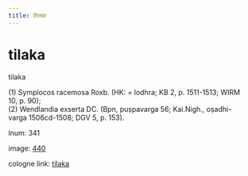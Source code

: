 ```yaml
---
title: तिलक
---
```


# tilaka

tilaka  <div n="P" />(1) Symplocos racemosa Roxb. (HK: = lodhra; KB 2, p. 1511-1513; WIRM <div n="lb" />10, p. 90); <div n="P" />(2) Wendlandia exserta DC. (Bpn, puṣpavarga 56; Kai.Nigh., oṣadhi- <div n="lb" />varga 1506cd-1508; DGV 5, p. 153).

lnum: 341

image: [440](https://www.sanskrit-lexicon.uni-koeln.de/scans/csl-apidev/servepdf.php?dict=snp&page=440)

cologne link: [tilaka](https://sanskrit-lexicon.uni-koeln.de/scans/csl-apidev/getword.php?dict=snp&key=tilaka)

